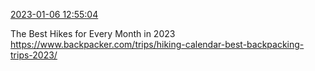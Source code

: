 [2023-01-06 12:55:04](https://mstdn.social/@hill_wanderer/109642363998338142)

The Best Hikes for Every Month in 2023 <a href="https://www.backpacker.com/trips/hiking-calendar-best-backpacking-trips-2023/" target="_blank" rel="nofollow noopener noreferrer" translate="no">https://www.backpacker.com/trips/hiking-calendar-best-backpacking-trips-2023/</a>
